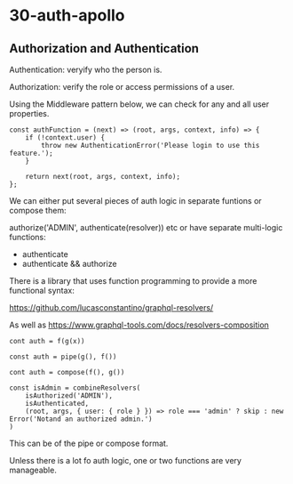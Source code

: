 # 30-auth-apollo

## Authorization and Authentication

Authentication: veryify who the person is.

Authorization: verify the role or access permissions of a user.

Using the Middleware pattern below, we can check for any and all user properties.

```
const authFunction = (next) => (root, args, context, info) => {
	if (!context.user) {
		throw new AuthenticationError('Please login to use this feature.');
	}

	return next(root, args, context, info);
};

```

We can either put several pieces of auth logic in separate funtions or compose them:

authorize('ADMIN', authenticate(resolver)) etc
or have separate multi-logic functions:

-  authenticate
-  authenticate && authorize

There is a library that uses function programming to provide a more functional syntax:

https://github.com/lucasconstantino/graphql-resolvers/

As well as https://www.graphql-tools.com/docs/resolvers-composition

```
cont auth = f(g(x))

const auth = pipe(g(), f())

cont auth = compose(f(), g())
```

```
const isAdmin = combineResolvers(
	isAuthorized('ADMIN'),
	isAuthenticated,
	(root, args, { user: { role } }) => role === 'admin' ? skip : new Error('Notand an authorized admin.')
)
```

This can be of the pipe or compose format.

Unless there is a lot fo auth logic, one or two functions are very manageable.
